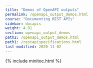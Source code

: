```yaml
---
title: "Demos of OpenAPI outputs"
permalink: /openapi_output_demos.html
course: "Documenting REST APIs"
sidebar: docapis
weight: 4.91
section: openapi_output_demos
path2: /openapi_output_demos.html
path1: /restapispecifications.html
last-modified: 2020-11-02
---
```


{% include minitoc.html %}
